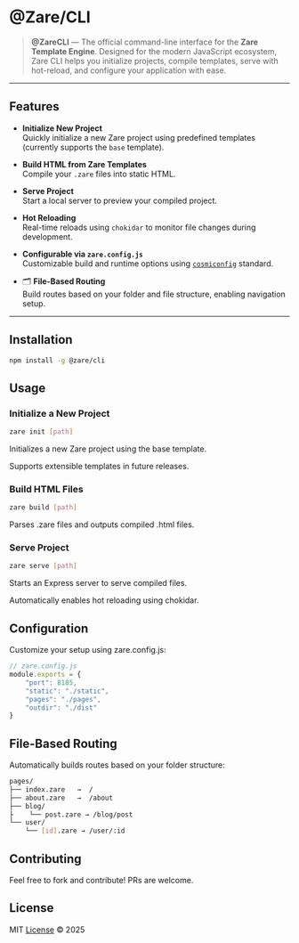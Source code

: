 # @Zare/CLI

> **@ZareCLI** — The official command-line interface for the **Zare Template Engine**. Designed for the modern JavaScript ecosystem, Zare CLI helps you initialize projects, compile templates, serve with hot-reload, and configure your application with ease.

---

## Features

- **Initialize New Project**  
  Quickly initialize a new Zare project using predefined templates (currently supports the `base` template).

- **Build HTML from Zare Templates**  
  Compile your `.zare` files into static HTML.

- **Serve Project**  
  Start a local server to preview your compiled project.

- **Hot Reloading**  
  Real-time reloads using `chokidar` to monitor file changes during development.

- **Configurable via `zare.config.js`**  
  Customizable build and runtime options using [`cosmiconfig`](https://github.com/cosmiconfig/cosmiconfig) standard.

- 🗂 **File-Based Routing**  
  Build routes based on your folder and file structure, enabling navigation setup.

---

## Installation

```bash
npm install -g @zare/cli
```

## Usage
### Initialize a New Project
```bash
zare init [path]
```
Initializes a new Zare project using the base template.

Supports extensible templates in future releases.

### Build HTML Files
```bash
zare build [path]
```
Parses .zare files and outputs compiled .html files.

### Serve Project
```bash
zare serve [path]
```

Starts an Express server to serve compiled files.

Automatically enables hot reloading using chokidar.

## Configuration

Customize your setup using zare.config.js:

```js
// zare.config.js
module.exports = {
    "port": 8185,
    "static": "./static",
    "pages": "./pages",
    "outdir": "./dist"
}
```

## File-Based Routing

Automatically builds routes based on your folder structure:

```bash
pages/
├── index.zare   →  /
├── about.zare   →  /about
├── blog/
├    └── post.zare → /blog/post
└── user/
    └── [id].zare → /user/:id
```

## Contributing
Feel free to fork and contribute! PRs are welcome.

## License
MIT [License](LICENSE) © 2025
